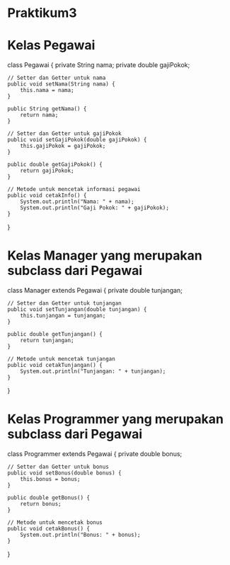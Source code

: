 # Praktikum3
# Kelas Pegawai
class Pegawai {
    private String nama;
    private double gajiPokok;

    // Setter dan Getter untuk nama
    public void setNama(String nama) {
        this.nama = nama;
    }

    public String getNama() {
        return nama;
    }

    // Setter dan Getter untuk gajiPokok
    public void setGajiPokok(double gajiPokok) {
        this.gajiPokok = gajiPokok;
    }

    public double getGajiPokok() {
        return gajiPokok;
    }

    // Metode untuk mencetak informasi pegawai
    public void cetakInfo() {
        System.out.println("Nama: " + nama);
        System.out.println("Gaji Pokok: " + gajiPokok);
    }
}

# Kelas Manager yang merupakan subclass dari Pegawai
class Manager extends Pegawai {
    private double tunjangan;

    // Setter dan Getter untuk tunjangan
    public void setTunjangan(double tunjangan) {
        this.tunjangan = tunjangan;
    }

    public double getTunjangan() {
        return tunjangan;
    }

    // Metode untuk mencetak tunjangan
    public void cetakTunjangan() {
        System.out.println("Tunjangan: " + tunjangan);
    }
}

# Kelas Programmer yang merupakan subclass dari Pegawai
class Programmer extends Pegawai {
    private double bonus;

    // Setter dan Getter untuk bonus
    public void setBonus(double bonus) {
        this.bonus = bonus;
    }

    public double getBonus() {
        return bonus;
    }

    // Metode untuk mencetak bonus
    public void cetakBonus() {
        System.out.println("Bonus: " + bonus);
    }
}
